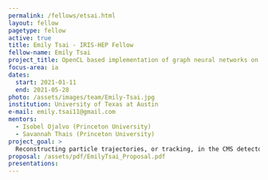 ```yaml
---
permalink: /fellows/etsai.html
layout: fellow
pagetype: fellow
active: true
title: Emily Tsai - IRIS-HEP Fellow
fellow-name: Emily Tsai
project_title: OpenCL based implementation of graph neural networks on FPGA
focus-area: ia
dates:
  start: 2021-01-11
  end: 2021-05-28
photo: /assets/images/team/Emily-Tsai.jpg
institution: University of Texas at Austin
e-mail: emily.tsai11@gmail.com
mentors:
  - Isobel Ojalvo (Princeton University)
  - Savannah Thais (Princeton University)
project_goal: >
  Reconstructing particle trajectories, or tracking, in the CMS detector is a crucial but slow step in understanding particle collisions at the LHC. Faster tracking methods are required to keep up with the significantly increased collision rate in the future High-Luminosity LHC. This project focuses on creating an OpenCL based implementation of a graph neural network (GNN) completely on an FPGA, rather than the current implementation of the GNN on CPU and FPGA coprocessors, with the goal of speeding up tracking.
proposal: /assets/pdf/EmilyTsai_Proposal.pdf
presentations:
---
```


